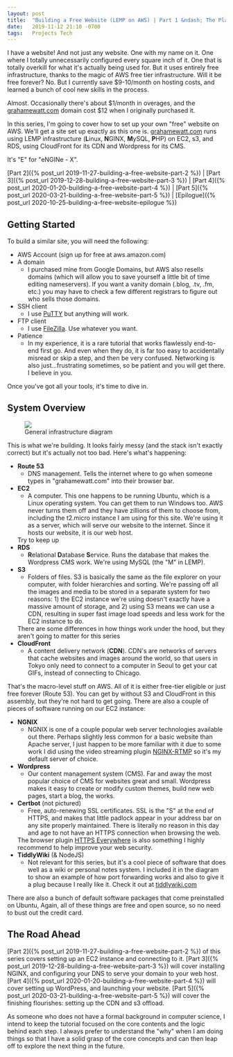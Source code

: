 ```yaml
---
layout: post
title:  "Building a Free Website (LEMP on AWS) | Part 1 &ndash; The Plan"
date:   2019-11-12 21:10 -0700
tags:   Projects Tech
---
```

I have a website! And not just any website. One with my name on it. One where I totally unnecessarily configured every square inch of it. One that is totally overkill for what it's actually being used for. But it uses entirely <span name="almost-free">free</span> infrastructure, thanks to the magic of AWS free tier infrastructure. Will it be free forever? No. But I currently save $9-10/month on hosting costs, and learned a bunch of cool new skills in the process.

<aside name="almost-free">Almost. Occasionally there's about $1/month in overages, and the <a href="https://grahamewatt.com">grahamewatt.com</a> domain cost $12 when I originally purchased it.</aside> 

In this series, I'm going to cover how to set up your own "free" website on AWS. We'll get a site set up exactly as this one is. <a href="https://grahamewatt.com">grahamewatt.com</a> runs using LEMP infrastructure (<strong>L</strong>inux, <span name="e-for-engine"><strong>N</strong>GINX,</span> <strong>M</strong>ySQL, <strong>P</strong>HP) on EC2, s3, and RDS, using CloudFront for its CDN and Wordpress for its CMS.
<aside name="e-for-engine">It's "E" for "eNGINe - X".</aside>

[Part 2]({% post_url 2019-11-27-building-a-free-website-part-2 %}) | 
[Part 3]({% post_url 2019-12-28-building-a-free-website-part-3 %}) | 
[Part 4]({% post_url 2020-01-20-building-a-free-website-part-4 %}) | 
[Part 5]({% post_url 2020-03-21-building-a-free-website-part-5 %}) | 
[Epilogue]({% post_url 2020-10-25-building-a-free-website-epilogue %})

<h2>Getting Started</h2>


To build a similar site, you will need the following:

<ul><li>AWS Account (sign up for free at aws.amazon.com)</li><li>A domain <ul><li>I purchased mine from Google Domains, but AWS also resells domains (which will allow you to save yourself a little bit of time editing nameservers). If you want a vanity domain (.blog, .tv, .fm, etc.) you may have to check a few different registrars to figure out who sells those domains. </li></ul></li><li>SSH client <ul><li>I use <a href="https://www.putty.org/">PuTTY</a> but anything will work.</li></ul></li><li>FTP client<ul><li>I use <a href="https://filezilla-project.org/">FileZilla</a>. Use whatever you want.</li></ul></li><li>Patience<ul><li>In my experience, it is a rare tutorial that works flawlessly end-to-end first go. And even when they do, it is far too easy to accidentally misread or skip a step, and then be very confused. Networking is also just...frustrating sometimes, so be patient and you will get there. I believe in you.</li></ul></li></ul>

Once you've got all your tools, it's time to dive in.

<h2>System Overview</h2>

<figure>
    <img src="https://cdn.grahamewatt.com/wp-content/uploads/2019/11/12120608/image1-1024x1024.png" /><figcaption>General infrastructure diagram</figcaption>
</figure>

This is what we're building. It looks fairly messy (and the stack isn't exactly correct) but it's actually not too bad. Here's what's happening:

<ul><li><strong>Route 53</strong><ul><li>DNS management. Tells the internet where to go when someone types in "grahamewatt.com" into their browser bar.</li></ul></li><li><strong>EC2</strong><ul><li>A computer. This one happens to be running Ubuntu, which is a Linux operating system. You can get them to run Windows too. AWS never turns them off and they have zillions of them to choose from, including the t2.micro instance I am using for this site. We're using it as a server, which will serve our website to the internet. Since it hosts our website, it is our <span name="keep-up">web host.</span></li></ul></li>
<aside name="keep-up">Try to keep up</aside>

<li><strong>RDS</strong><ul><li><strong>R</strong>elational <strong>D</strong>atabase <strong>S</strong>ervice. Runs the database that makes the Wordpress CMS work. We're using MySQL (the "M" in LEMP).</li></ul></li>
<li><strong>S3</strong><ul>
<li>Folders of files. S3 is <span name="differences">basically the same</span> as the file explorer on your computer, with folder hierarchies and sorting. We're passing off all the images and media to be stored in a separate system for two reasons: 1) the EC2 instance we're using doesn't exactly have a massive amount of storage, and 2) using S3 means we can use a CDN, resulting in super fast image load speeds and less work for the EC2 instance to do.</li></ul></li>

<aside name="differences">There are some differences in how things work under the hood, but they aren't going to matter for this series</aside>

<li><strong>CloudFront</strong><ul><li>A content delivery network (<strong>CDN</strong>). CDN's are networks of servers that cache websites and images around the world, so that users in Tokyo only need to connect to a computer in Seoul to get your cat GIFs, instead of connecting to Chicago.</li></ul></li></ul>

That's the macro-level stuff on AWS. All of it is either free-tier eligible or just free forever (Route 53).  You can get by without S3 and CloudFront in this assembly, but they're not hard to get going.  There are also a couple of pieces of software running on our EC2 instance:

<ul><li><strong>NGNIX</strong><ul><li>NGNIX is one of a couple popular web server technologies available out there. Perhaps slightly less common for a basic website than Apache server, I just happen to be more familiar with it due to some work I did using the video streaming plugin <a href="https://github.com/arut/nginx-rtmp-module">NGINX-RTMP</a> so it's my default server of choice. </li></ul></li><li><strong>Wordpress</strong><ul><li>Our content management system (CMS). Far and away the most popular choice of CMS for websites great and small. Wordpress makes it easy to create or modify custom themes, build new web pages, start a blog, the works. </li></ul></li><li><strong>Certbot</strong> (not pictured)<ul><li>Free, auto-renewing SSL certificates. <span name="https-everywhere">SSL is the "S" at the end of HTTPS,</span> and makes that little padlock appear in your address bar on any site properly maintained. There is literally no reason in this day and age to not have an HTTPS connection when browsing the web.</li></ul></li>
<aside name="https-everywhere">The browser plugin <a href="https://www.eff.org/https-everywhere">HTTPS Everywhere</a> is also something I highly recommend to help improve your web security.</aside>

<li><strong>TiddlyWiki</strong> (&amp; NodeJS)<ul><li>Not relevant for this series, but it's a cool piece of software that does well as a wiki or personal notes system. I included it in the diagram to show an example of how port forwarding works and also to give it a plug because I really like it. Check it out at <a href="https://tiddlywiki.com/">tiddlywiki.com</a></li></ul></li></ul>

There are also a bunch of default software packages that come preinstalled on Ubuntu, Again, all of these things are free and open source, so no need to bust out the credit card.

<h2>The Road Ahead</h2>

[Part 2]({% post_url 2019-11-27-building-a-free-website-part-2 %}) of this series covers setting up an EC2 instance and connecting to it. [Part 3]({% post_url 2019-12-28-building-a-free-website-part-3 %}) will cover installing NGINX, and configuring your DNS to serve your domain to your web host. [Part 4]({% post_url 2020-01-20-building-a-free-website-part-4 %}) will cover setting up WordPress, and launching your website. [Part 5]({% post_url 2020-03-21-building-a-free-website-part-5 %}) will cover the finishing flourishes: setting up the CDN and s3 offload.

As someone who does not have a formal background in computer science, I intend to keep the tutorial focused on the core contents and the logic behind each step. I always prefer to understand the "why" when I am doing things so that I have a solid grasp of the core concepts and can then leap off to explore the next thing in the future.
